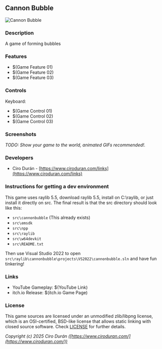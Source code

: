 ## Cannon Bubble

![Cannon Bubble](screenshots/screenshot000.png "Cannon Bubble")



### Description

A game of forming bubbles

### Features

 - $(Game Feature 01)
 - $(Game Feature 02)
 - $(Game Feature 03)

### Controls

Keyboard:
 - $(Game Control 01)
 - $(Game Control 02)
 - $(Game Control 03)

### Screenshots

_TODO: Show your game to the world, animated GIFs recommended!._

### Developers

 - Ciro Durán - [https://www.ciroduran.com/links](https://www.ciroduran.com/links)

### Instructions for getting a dev environment

This game uses raylib 5.5, download raylib 5.5, install on C:\raylib, or just install it directly on src\. The final result is that the src directory should look like this:

 - `src\cannonbubble` (This already exists)
 - `src\emsdk`
 - `src\npp`
 - `src\raylib`
 - `src\w64devkit`
 - `src\README.txt`

Then use Visual Studio 2022 to open `src\raylib\cannonbubble\projects\VS2022\cannonbubble.sln` and have fun tinkering!

### Links

 - YouTube Gameplay: $(YouTube Link)
 - itch.io Release: $(itch.io Game Page)

### License

This game sources are licensed under an unmodified zlib/libpng license, which is an OSI-certified, BSD-like license that allows static linking with closed source software. Check [LICENSE](LICENSE) for further details.

*Copyright (c) 2025 Ciro Durán ([https://www.ciroduran.com/](https://www.ciroduran.com/))*